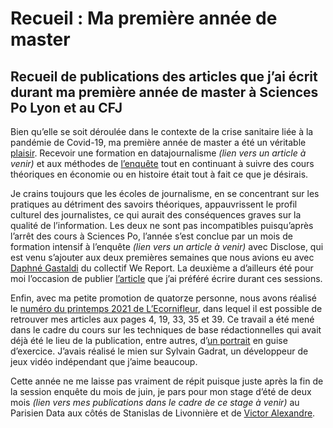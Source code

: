 # Recueil : Ma première année de master
## Recueil de publications des articles que j’ai écrit durant ma première année de master à Sciences Po Lyon et au CFJ
Bien qu’elle se soit déroulée dans le contexte de la crise sanitaire liée à la pandémie de Covid-19, ma première année de master a été un véritable [plaisir](https://twitter.com/EcornifleurL/status/1380876163724283910). Recevoir une formation en datajournalisme *(lien vers un article à venir)* et aux méthodes de [l’enquête](https://lecornifleur.fr/la-crise-sanitaire-revelatrice-de-la-precarite-numerique-etudiante/) tout en continuant à suivre des cours théoriques en économie ou en histoire était tout à fait ce que je désirais.

Je crains toujours que les écoles de journalisme, en se concentrant sur les pratiques au détriment des savoirs théoriques, appauvrissent le profil culturel des journalistes, ce qui aurait des conséquences graves sur la qualité de l’information. Les deux ne sont pas incompatibles puisqu’après l’arrêt des cours à Sciences Po, l’année s’est conclue par un mois de formation intensif à l’enquête *(lien vers un article à venir)* avec Disclose, qui est venu s’ajouter aux deux premières semaines que nous avions eu avec [Daphné Gastaldi](https://twitter.com/daphnegastaldi) du collectif We Report. La deuxième a d’ailleurs été pour moi l’occasion de publier [l’article](https://lecornifleur.fr/en-immersion-1-6-une-semaine-de-libre/) que j’ai préféré écrire durant ces sessions.

Enfin, avec ma petite promotion de quatorze personne, nous avons réalisé le [numéro du printemps 2021 de L’Ecornifleur](https://lecornifleur.fr/wp-content/uploads/2021/05/ecornifleur-printemps-2021.pdf), dans lequel il est possible de retrouver mes articles aux pages 4, 19, 33, 35 et 39. Ce travail a été mené dans le cadre du cours sur les techniques de base rédactionnelles qui avait déjà été le lieu de la publication, entre autres, d’[un portrait](https://lecornifleur.fr/sylvain-gadrat-le-papa-de-super-tilt-bro/) en guise d’exercice. J’avais réalisé le mien sur Sylvain Gadrat, un développeur de jeux vidéo indépendant que j’aime beaucoup.

Cette année ne me laisse pas vraiment de répit puisque juste après la fin de la session enquête du mois de juin, je pars pour mon stage d’été de deux mois *(lien vers mes publications dans le cadre de ce stage à venir)* au Parisien Data aux côtés de Stanislas de Livonnière et de [Victor Alexandre](https://twitter.com/humeursdevictor).
